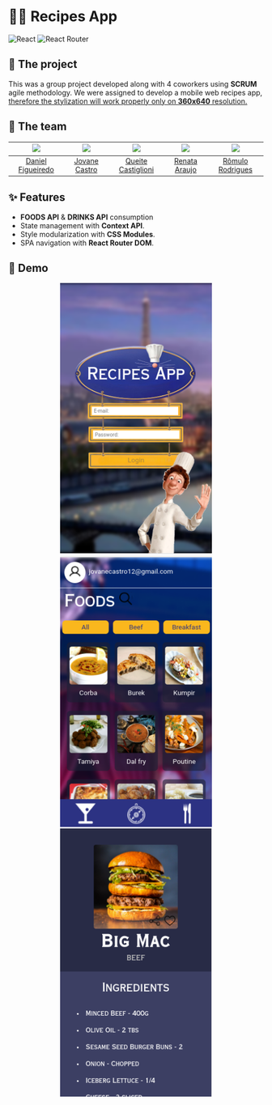 # 🧑‍🍳 Recipes App
![React](https://img.shields.io/badge/react-%2320232a.svg?style=for-the-badge&logo=react&logoColor=%2361DAFB) ![React Router](https://img.shields.io/badge/React_Router-CA4245?style=for-the-badge&logo=react-router&logoColor=white)

## 🧾 The project
This was a group project developed along with 4 coworkers using **SCRUM** agile methodology.
We were assigned to develop a mobile web recipes app, <ins>therefore the stylization will work properly only on **360x640** resolution.</ins>

## 👥 The team
<img src='https://avatars.githubusercontent.com/u/94488628?v=4' width='100' />|<img src='https://avatars.githubusercontent.com/u/60260322?v=4' width='100' />|<img src='https://avatars.githubusercontent.com/u/92694171?v=4' width='100' />|<img src='https://avatars.githubusercontent.com/u/91336346?v=4' width='100' />|<img src='https://avatars.githubusercontent.com/u/94541403?v=4' width='100' />
:-:|:-:|:-:|:-:|:-:
[Daniel Figueiredo](https://github.com/Danielfs94)|[Jovane Castro](https://github.com/Cadavanaugh)|[Queite Castiglioni](https://github.com/queite)|[Renata Araujo](https://github.com/RenataCastroAraujo)|[Rômulo Rodrigues](https://github.com/romulo-rp29)

## ✨ Features
 - **FOODS API** & **DRINKS API** consumption
 - State management with **Context API**.
 - Style modularization with **CSS Modules**.
 - SPA navigation with **React Router DOM**.

## 📱 Demo
<p align='center'>
  <img src='/src/images/readme/login.png' width=300>
  <img src='/src/images/readme/foods.png' width=300>
  <img src='/src/images/readme/recipe.png' width=300>
</p>

